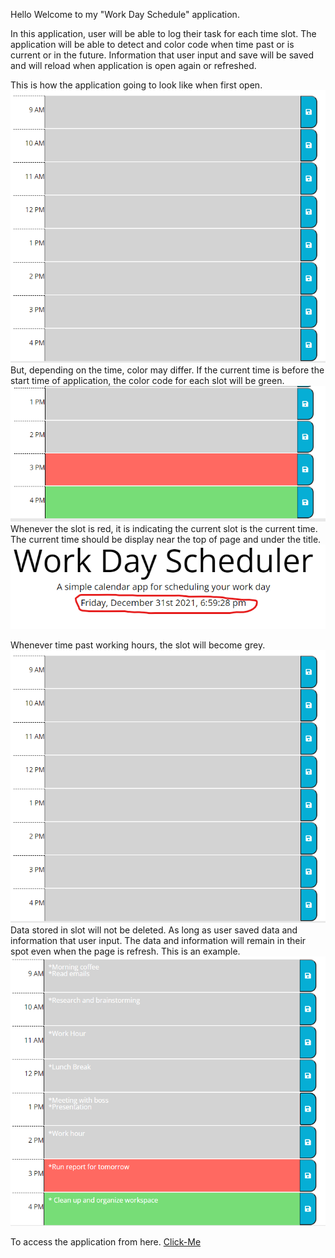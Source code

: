 Hello Welcome to my "Work Day Schedule" application. 

In this application, user will be able to log their task for each time slot. The application will be able to detect and color code when time past or is current or in the future. Information that user input and save will be saved and will reload when application is open again or refreshed. 

This is how the application going to look like when first open. ![initial-display](img/timepast.png) But, depending on the time, color may differ. If the current time is before the start time of application, the color code for each slot will be green. ![color-code](img/past-present-future.png) Whenever the slot is red, it is indicating the current slot is the current time. The current time should be display near the top of page and under the title. ![current-day-display](img/currentdaydisplay.png)

Whenever time past working hours, the slot will become grey. ![grey-slot](img/timepast.png) Data stored in slot will not be deleted. As long as user saved data and information that user input. The data and information will remain in their spot even when the page is refresh. This is an example. ![save-data](img/data-save.png)

To access the application from here. [Click-Me](https://luckylobster25.github.io/Schedule-Homework/)